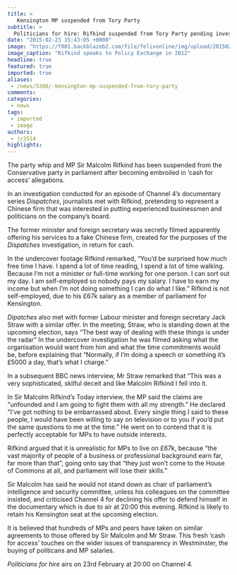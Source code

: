 ```yaml
---
title: >
   Kensington MP suspended from Tory Party
subtitle: >
  Politicians for hire: Rifkind suspended from Tory Party pending investigation into ‘cash for access’ scandal.
date: "2015-02-23 15:43:05 +0000"
image: "https://f001.backblazeb2.com/file/felixonline/img/upload/201502231537-bwh12-rifkind.jpg"
image_caption: "Rifkind speaks to Policy Exchange in 2012"
headline: true
featured: true
imported: true
aliases:
 - /news/5306/-kensington-mp-suspended-from-tory-party
comments:
categories:
 - news
tags:
 - imported
 - image
authors:
 - jr2514
highlights:
---
```


The party whip and MP Sir Malcolm Rifkind has been suspended from the Conservative party in parliament after becoming embroiled in ‘cash for access’ allegations.

In an investigation conducted for an episode of Channel 4’s documentary series _Dispatches_, journalists met with Rifkind, pretending to represent a Chinese firm that was interested in putting experienced businessmen and politicians on the company’s board.

The former minister and foreign secretary was secretly filmed apparently offering his services to a fake Chinese firm, created for the purposes of the _Dispatches_ investigation, in return for cash.

In the undercover footage Rifkind remarked, “You’d be surprised how much free time I have. I spend a lot of time reading, I spend a lot of time walking. Because I’m not a minister or full-time working for one person. I can sort out my day. I am self-employed so nobody pays my salary. I have to earn my income but when I’m not doing something I can do what I like.” Rifkind is not self-employed, due to his £67k salary as a member of parliament for Kensington.

_Dipatches_ also met with former Labour minister and foreign secretary Jack Straw with a similar offer. In the meeting, Straw, who is standing down at the upcoming election, says “The best way of dealing with these things is under the radar” In the undercover investigation he was filmed asking what the organisation would want from him and what the time commitments would be, before explaining that “Normally, if I’m doing a speech or something it’s £5000 a day, that’s what I charge.”

In a subsequent BBC news interview, Mr Straw remarked that “This was a very sophisticated, skilful deceit and like Malcolm Rifkind I fell into it.

In Sir Malcolm Rifkind’s Today interview, the MP said the claims are "unfounded and I am going to fight them with all my strength.” He declared "I’ve got nothing to be embarrassed about. Every single thing I said to these people, I would have been willing to say on television or to you if you’d put the same questions to me at the time.” He went on to contend that it is perfectly acceptable for MPs to have outside interests.

Rifkind argued that it is unrealistic for MPs to live on £67k, because “the vast majority of people of a business or professional background earn far, far more than that”, going onto say that “they just won’t come to the House of Commons at all, and parliament will lose their skills."

Sir Malcolm has said he would not stand down as chair of parliament’s intelligence and security committee, unless his colleagues on the committee insisted, and criticised Channel 4 for declining his offer to defend himself in the documentary which is due to air at 20:00 this evening. Rifkind is likely to retain his Kensington seat at the upcoming election.

It is believed that hundreds of MPs and peers have taken on similar agreements to those offered by Sir Malcolm and Mr Straw. This fresh ‘cash for access’ touches on the wider issues of transparency in Westminster, the buying of politicans and MP salaries.

_Politicians for hire_ airs on 23rd February at 20:00 on Channel 4.

